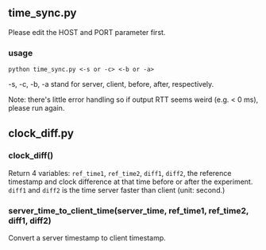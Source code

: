 ## time_sync.py

Please edit the HOST and PORT parameter first.

### usage
```
python time_sync.py <-s or -c> <-b or -a>
```

-s, -c, -b, -a stand for server, client, before, after, respectively.

Note: there's little error handling so if output RTT seems weird (e.g. \< 0 ms), please run again.

## clock_diff.py

### clock_diff()

Return 4 variables: ``ref_time1``, ``ref_time2``, ``diff1``, ``diff2``,
the reference timestamp and clock difference at that time before or after the experiment.
``diff1`` and ``diff2`` is the time server faster than client (unit: second.)

### server_time_to_client_time(server_time, ref_time1, ref_time2, diff1, diff2)

Convert a server timestamp to client timestamp.
